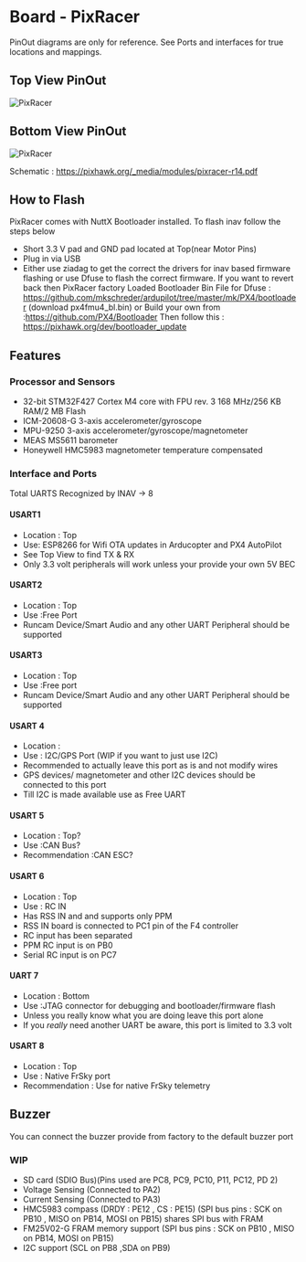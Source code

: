 # Board - PixRacer

PinOut diagrams are only for reference. See Ports and interfaces for true locations and mappings.

## Top View PinOut
![PixRacer](https://pixhawk.org/_media/modules/pixracer_r09_top_pinouts.png?cache=)

## Bottom View PinOut
![PixRacer](https://pixhawk.org/_media/modules/pixracer_r09_bot_pinouts.png?cache=&w=900&h=660&tok=a821d6)

Schematic : https://pixhawk.org/_media/modules/pixracer-r14.pdf

## How to Flash
PixRacer comes with NuttX Bootloader installed.
To flash inav follow the steps below
* Short 3.3 V pad and GND pad located at Top(near Motor Pins)
* Plug in via USB
* Either use ziadag to get the correct the drivers for inav based firmware flashing or use Dfuse to flash the correct firmware.
If you want to revert back then PixRacer factory Loaded Bootloader Bin File for Dfuse : https://github.com/mkschreder/ardupilot/tree/master/mk/PX4/bootloader (download px4fmu4_bl.bin) or Build your own from :https://github.com/PX4/Bootloader
Then follow this : https://pixhawk.org/dev/bootloader_update

## Features

### Processor and Sensors

* 32-bit STM32F427 Cortex M4 core with FPU rev. 3 168 MHz/256 KB RAM/2 MB Flash
* ICM-20608-G 3-axis accelerometer/gyroscope
* MPU-9250 3-axis accelerometer/gyroscope/magnetometer
* MEAS MS5611 barometer
* Honeywell HMC5983 magnetometer temperature compensated

### Interface and Ports

Total UARTS Recognized by INAV -> 8

#### USART1
* Location : Top
* Use: ESP8266 for Wifi OTA updates  in Arducopter and PX4 AutoPilot
* See Top View  to find TX & RX  
* Only 3.3 volt peripherals will work unless your provide your own 5V BEC

#### USART2
* Location : Top
* Use :Free Port
* Runcam Device/Smart Audio and any other UART Peripheral should be supported

#### USART3
* Location : Top
* Use :Free port
* Runcam Device/Smart Audio and any other UART Peripheral should be supported

#### USART 4
* Location :
* Use : I2C/GPS Port (WIP if you want to just use I2C)
* Recommended to actually leave this port as is and not modify wires
* GPS devices/ magnetometer and other I2C devices should be connected to this port
* Till I2C is made available use as Free UART

#### USART 5
* Location : Top?
* Use :CAN Bus?
* Recommendation :CAN ESC?

#### USART 6
* Location : Top
* Use : RC IN  
* Has RSS IN and and supports only PPM
* RSS IN board is connected to PC1 pin of the F4 controller
* RC input has been separated
* PPM RC input is on PB0
* Serial RC input is on PC7

#### UART 7
* Location : Bottom
* Use :JTAG connector for debugging and bootloader/firmware flash
* Unless you really know what you are doing leave this port alone
* If you _really_ need another UART be aware, this port is limited to 3.3 volt

#### USART 8
* Location : Top
* Use : Native FrSky port
* Recommendation : Use for native FrSky telemetry

## Buzzer
You can connect the buzzer provide from factory to the default buzzer port


### WIP
* SD card (SDIO Bus)(Pins used are  PC8, PC9, PC10, P11, PC12, PD 2)
* Voltage Sensing (Connected to PA2)
* Current Sensing (Connected to PA3)
* HMC5983 compass (DRDY : PE12 , CS : PE15) (SPI bus pins : SCK on PB10 , MISO on PB14, MOSI on PB15) shares SPI  bus with FRAM
* FM25V02-G FRAM memory  support (SPI bus pins : SCK on PB10 , MISO on PB14, MOSI on PB15)
* I2C support  (SCL on PB8 ,SDA on PB9)

